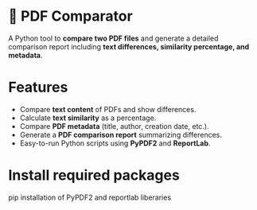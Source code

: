 # 📄 PDF Comparator

A Python tool to **compare two PDF files** and generate a detailed comparison report including **text differences, similarity percentage, and metadata**.
# **Features**
- Compare **text content** of PDFs and show differences.  
- Calculate **text similarity** as a percentage.  
- Compare **PDF metadata** (title, author, creation date, etc.).  
- Generate a **PDF comparison report** summarizing differences.  
- Easy-to-run Python scripts using **PyPDF2** and **ReportLab**.  
# Install required packages
pip installation of PyPDF2 and reportlab liberaries
